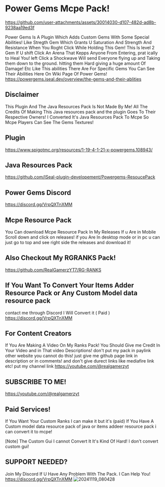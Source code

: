 # Power Gems Mcpe Pack!
https://github.com/user-attachments/assets/30014030-d107-482d-ad8b-9238aa19ed3f

Power Gems Is A Plugin Which Adds Custom Gems With Some Special Abilities!
Like Stregth Gem Which Grants U Saturation And Strength And Resistance When You
Roght Click While Holding This Gem! This Is level 2 Gem If U shift Click An Arena That Kepps Anyone From Entering, prat ically to Heal You! left Click a Shockwave Will send Everyone flying up and Taking them down to the ground. hitting them Hard giving a huge amount Of Damage! Etc Like This abilities There Are For Specific Gems You Can See Their Abilities Here On Wiki Page Of Power Gems!
https://powergems.iseal.dev/overview/the-gems-and-their-ablities

## Disclaimer
This Plugin And The Java Resources Pack Is Not Made By Me!
All The Credits Of Making This Java resources pack and the plugin Goes To Their Respective Owners!
I Converted It's Java Resources Pack To Mcpe So Mcpe Players Can See The Gems Textures!

## Plugin 
https://www.spigotmc.org/resources/1-19-4-1-21-x-powergems.108943/

## Java Resources Pack
https://github.com/ISeal-plugin-developement/Powergems-ResoucePack

## Power Gems Discord
https://discord.gg/VrpQXTnXMM

## Mcpe Resource Pack 
You Can download Mcpe Resource Pack In My Releases If u Are in Mobile Scroll down
and click on releases!
if you Are In desktop mode or in pc u can just go to top and see right side the releases and download it!

## Also Checkout My RGRANKS Pack!
https://github.com/RealGamerzYT7/RG-RANKS
## If You Want To Convert Your Items Adder Resource Pack or Any Custom Model data resource pack
contact me through Discord I Will Convert it ( Paid )
https://discord.gg/VrpQXTnXMM

## For Content Creators
If You Are Making A Video On My Ranks Pack!
You Should Give me Credit In Your Video and in That video Descriptions!
don't put my pack in paylink other website you cannot do this!
just give me github page link in description or in comments!
and don't give durect links like mediafire link etc!
put my channel link
https://youtube.com/@realgamerzyt

## SUBSCRIBE TO ME!
https://youtube.com/@realgamerzyt

## Paid Services!
If You Want Your Custom Ranks I can make it but it's (paid)
If You Have A Custom model data resource pack of java or items addeer resource pack i can convert it to mcpe!

[Note] The Custom Gui I cannot Convert It It's Kind Of Hard! I don't convert custom gui!


## SUPPORT NEEDED?
Join My Discord If U Have Any Problem With The Pack. I Can Help You!
https://discord.gg/VrpQXTnXMM
![20241119_080428](https://github.com/user-attachments/assets/30014030-d107-482d-ad8b-9238aa19ed3f)

